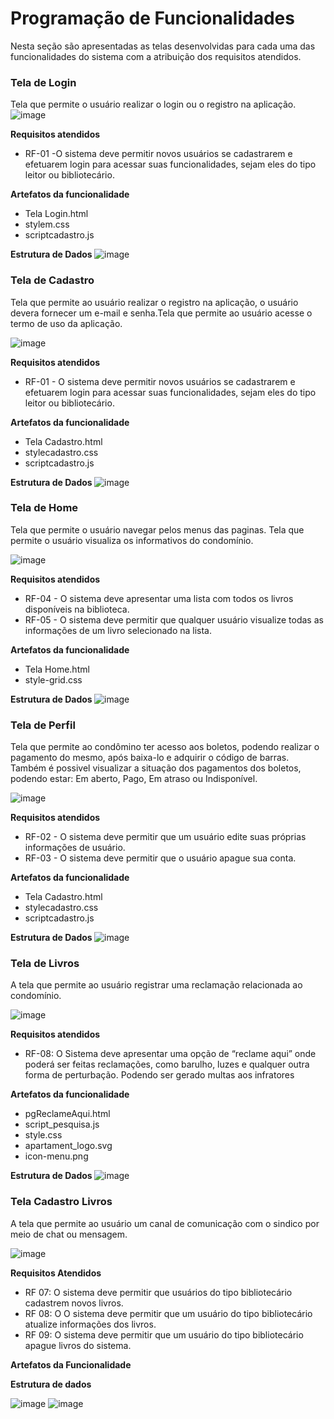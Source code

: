 # Programação de Funcionalidades

Nesta seção são apresentadas as telas desenvolvidas para cada uma das funcionalidades do sistema com a atribuição dos requisitos atendidos.

<h3> Tela de Login </h3>

Tela que permite o usuário realizar o login ou o registro na aplicação.
![image](https://raw.githubusercontent.com/ICEI-PUC-Minas-PMV-ADS/pmv-ads-2023-1-e2-proj-int-t8-biblioteca/Dev_Marcelo_08_04/docs/img/Tela_login.PNG)

<b>**Requisitos atendidos**</b>
- RF-01 -O sistema deve permitir novos usuários se cadastrarem e efetuarem login para acessar suas funcionalidades, sejam eles do tipo leitor ou bibliotecário.

<b>**Artefatos da funcionalidade**</b>

- Tela Login.html
- stylem.css
- scriptcadastro.js

<b> Estrutura de Dados </b> 
![image](https://github.com/ICEI-PUC-Minas-PMV-ADS/pmv-ads-2023-1-e2-proj-int-t8-biblioteca/blob/Dev_Marcelo_08_04/docs/img/Prints%20cod/1-html_css_java_signin.PNG)



<h3> Tela de Cadastro </h3>

Tela que permite ao usuário realizar o registro na aplicação, o usuário devera fornecer um e-mail e senha.Tela que permite ao usuário acesse o termo de uso da aplicação.

![image](https://raw.githubusercontent.com/ICEI-PUC-Minas-PMV-ADS/pmv-ads-2023-1-e2-proj-int-t8-biblioteca/Dev_Marcelo_08_04/docs/img/Tela_cadastro_usuario.PNG)

<b>**Requisitos atendidos**</b>
- RF-01 - O sistema deve permitir novos usuários se cadastrarem e efetuarem login para acessar suas funcionalidades, sejam eles do tipo leitor ou bibliotecário.


<b>**Artefatos da funcionalidade**</b>
- Tela Cadastro.html
- stylecadastro.css
- scriptcadastro.js

<b> Estrutura de Dados </b> 
![image](https://github.com/ICEI-PUC-Minas-PMV-ADS/pmv-ads-2023-1-e2-proj-int-t8-biblioteca/blob/Dev_Marcelo_08_04/docs/img/Prints%20cod/2-html_css_java_cadastro_usuario.PNG)



<h3> Tela de Home </h3>

Tela que permite o usuário navegar pelos menus das paginas. Tela que permite o usuário visualiza os informativos do condomínio.

![image](https://raw.githubusercontent.com/ICEI-PUC-Minas-PMV-ADS/pmv-ads-2023-1-e2-proj-int-t8-biblioteca/Dev_Marcelo_08_04/docs/img/Tela_home.PNG)

<b>**Requisitos atendidos**</b>
- RF-04 - O sistema deve apresentar uma lista com todos os livros disponíveis na biblioteca.
- RF-05 - O sistema deve permitir que qualquer usuário visualize todas as informações de um livro selecionado na lista.

<b>**Artefatos da funcionalidade**</b>
- Tela Home.html
- style-grid.css

<b> Estrutura de Dados </b> 
![image](https://github.com/ICEI-PUC-Minas-PMV-ADS/pmv-ads-2023-1-e2-proj-int-t8-biblioteca/blob/Dev_Marcelo_08_04/docs/img/Prints%20cod/3-html_css_home.PNG)



<h3> Tela de Perfil </h3>

Tela que permite ao condômino ter acesso aos boletos, podendo realizar o pagamento do mesmo, após baixa-lo e adquirir o código de barras. Também é possivel visualizar a situação dos pagamentos dos boletos, podendo estar: Em aberto, Pago, Em atraso ou Indisponível.

![image](https://raw.githubusercontent.com/ICEI-PUC-Minas-PMV-ADS/pmv-ads-2023-1-e2-proj-int-t8-biblioteca/Dev_Marcelo_08_04/docs/img/Tela_perfil.PNG)

<b>**Requisitos atendidos**</b>
- RF-02 - O sistema deve permitir que um usuário edite suas próprias informações de usuário.
- RF-03 - O sistema deve permitir que o usuário apague sua conta.

<b>**Artefatos da funcionalidade**</b>
- Tela Cadastro.html
- stylecadastro.css
- scriptcadastro.js

<b> Estrutura de Dados </b> 
![image](https://github.com/ICEI-PUC-Minas-PMV-ADS/pmv-ads-2023-1-e2-proj-int-t8-biblioteca/blob/Dev_Marcelo_08_04/docs/img/Prints%20cod/4-html_css_Perfil.PNG)



<h3> Tela de Livros </h3>

A tela que permite ao usuário registrar uma reclamação relacionada ao condomínio.

![image](https://raw.githubusercontent.com/ICEI-PUC-Minas-PMV-ADS/pmv-ads-2023-1-e2-proj-int-t8-biblioteca/Dev_Marcelo_08_04/docs/img/Tela_livros.PNG)

<b>Requisitos atendidos</b>

- RF-08: O Sistema deve apresentar uma opção de “reclame aqui” onde poderá ser feitas reclamações, como barulho, luzes e qualquer outra forma de perturbação. Podendo ser gerado multas aos infratores

<b>Artefatos da funcionalidade</b>

- pgReclameAqui.html
- script_pesquisa.js
- style.css
- apartament_logo.svg
- icon-menu.png

<b> Estrutura de Dados </b> 
![image](https://github.com/ICEI-PUC-Minas-PMV-ADS/pmv-ads-2023-1-e2-proj-int-t8-biblioteca/blob/Dev_Marcelo_08_04/docs/img/Prints%20cod/5-html_css_Livro.PNG)



<h3> Tela Cadastro Livros </h3>

A tela que permite ao usuário um canal de comunicação com o sindico por meio de chat ou mensagem.

![image](https://raw.githubusercontent.com/ICEI-PUC-Minas-PMV-ADS/pmv-ads-2023-1-e2-proj-int-t8-biblioteca/Dev_Marcelo_08_04/docs/img/Tela_cadastro_livros.PNG)

<b> Requisitos Atendidos </b>

- RF 07: O sistema deve permitir que usuários do tipo bibliotecário cadastrem novos livros.
- RF 08: O O sistema deve permitir que um usuário do tipo bibliotecário atualize informações dos livros.
- RF 09: O sistema deve permitir que um usuário do tipo bibliotecário apague livros do sistema.

<b> Artefatos da Funcionalidade </b>

<b> Estrutura de dados </b>

![image](https://user-images.githubusercontent.com/105026101/200194568-baa4d49b-3106-46d6-94e8-48ca10539810.png)
![image](https://user-images.githubusercontent.com/105026101/200194570-39503ced-a566-4617-9ebf-22737df907f3.png)

